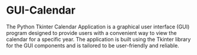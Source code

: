 # GUI-Calendar
The Python Tkinter Calendar Application is a graphical user interface (GUI) program designed to provide users with a convenient way to view the calendar for a specific year. The application is built using the Tkinter library for the GUI components and is tailored to be user-friendly and reliable.
